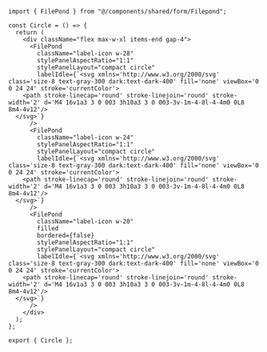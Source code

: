 ﻿```tsx
import { FilePond } from "@/components/shared/form/Filepond";

const Circle = () => {
  return (
    <div className="flex max-w-xl items-end gap-4">
      <FilePond
        className="label-icon w-28"
        stylePanelAspectRatio="1:1"
        stylePanelLayout="compact circle"
        labelIdle={`<svg xmlns='http://www.w3.org/2000/svg' class='size-8 text-gray-300 dark:text-dark-400' fill='none' viewBox='0 0 24 24' stroke='currentColor'>
    <path stroke-linecap='round' stroke-linejoin='round' stroke-width='2' d='M4 16v1a3 3 0 003 3h10a3 3 0 003-3v-1m-4-8l-4-4m0 0L8 8m4-4v12'/>
  </svg>`}
      />
      <FilePond
        className="label-icon w-24"
        stylePanelAspectRatio="1:1"
        stylePanelLayout="compact circle"
        labelIdle={`<svg xmlns='http://www.w3.org/2000/svg' class='size-8 text-gray-300 dark:text-dark-400' fill='none' viewBox='0 0 24 24' stroke='currentColor'>
    <path stroke-linecap='round' stroke-linejoin='round' stroke-width='2' d='M4 16v1a3 3 0 003 3h10a3 3 0 003-3v-1m-4-8l-4-4m0 0L8 8m4-4v12'/>
  </svg>`}
      />
      <FilePond
        className="label-icon w-20"
        filled
        bordered={false}
        stylePanelAspectRatio="1:1"
        stylePanelLayout="compact circle"
        labelIdle={`<svg xmlns='http://www.w3.org/2000/svg' class='size-8 text-gray-300 dark:text-dark-400' fill='none' viewBox='0 0 24 24' stroke='currentColor'>
    <path stroke-linecap='round' stroke-linejoin='round' stroke-width='2' d='M4 16v1a3 3 0 003 3h10a3 3 0 003-3v-1m-4-8l-4-4m0 0L8 8m4-4v12'/>
  </svg>`}
      />
    </div>
  );
};

export { Circle };

```
